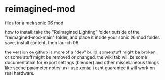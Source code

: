 # reimagined-mod
files for a meh sonic 06 mod

how to install:
take the "Reimagined Lighting" folder outside of the "reimagined-mod-main" folder, and place it inside your sonic 06 mod folder. save, install content, then launch 06

the version on github is more of a "dev" build, some stuff might be broken or some stuff might be removed or changed. the wiki tab will be some documentation for export settings (blender) and other miscellaneous things like scene parameter notes. as i use xenia, i cant guarantee it will work on real hardware.
